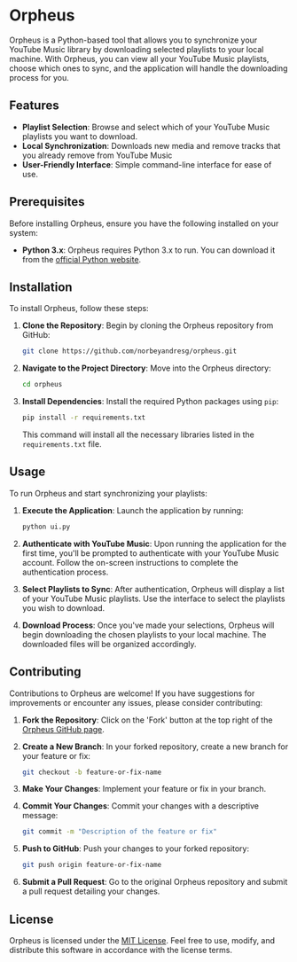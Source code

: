 # Orpheus

Orpheus is a Python-based tool that allows you to synchronize your YouTube Music library by downloading selected playlists to your local machine. With Orpheus, you can view all your YouTube Music playlists, choose which ones to sync, and the application will handle the downloading process for you.

## Features

- **Playlist Selection**: Browse and select which of your YouTube Music playlists you want to download.
- **Local Synchronization**: Downloads new media and remove tracks that you already remove from YouTube Music
- **User-Friendly Interface**: Simple command-line interface for ease of use.

## Prerequisites

Before installing Orpheus, ensure you have the following installed on your system:

- **Python 3.x**: Orpheus requires Python 3.x to run. You can download it from the [official Python website](https://www.python.org/downloads/).

## Installation

To install Orpheus, follow these steps:

1. **Clone the Repository**: Begin by cloning the Orpheus repository from GitHub:

   ```bash
   git clone https://github.com/norbeyandresg/orpheus.git
   ```

2. **Navigate to the Project Directory**: Move into the Orpheus directory:

   ```bash
   cd orpheus
   ```

3. **Install Dependencies**: Install the required Python packages using `pip`:

   ```bash
   pip install -r requirements.txt
   ```

   This command will install all the necessary libraries listed in the `requirements.txt` file.

## Usage

To run Orpheus and start synchronizing your playlists:

1. **Execute the Application**: Launch the application by running:

   ```bash
   python ui.py
   ```

2. **Authenticate with YouTube Music**: Upon running the application for the first time, you'll be prompted to authenticate with your YouTube Music account. Follow the on-screen instructions to complete the authentication process.

3. **Select Playlists to Sync**: After authentication, Orpheus will display a list of your YouTube Music playlists. Use the interface to select the playlists you wish to download.

4. **Download Process**: Once you've made your selections, Orpheus will begin downloading the chosen playlists to your local machine. The downloaded files will be organized accordingly.

## Contributing

Contributions to Orpheus are welcome! If you have suggestions for improvements or encounter any issues, please consider contributing:

1. **Fork the Repository**: Click on the 'Fork' button at the top right of the [Orpheus GitHub page](https://github.com/norbeyandresg/orpheus).

2. **Create a New Branch**: In your forked repository, create a new branch for your feature or fix:

   ```bash
   git checkout -b feature-or-fix-name
   ```

3. **Make Your Changes**: Implement your feature or fix in your branch.

4. **Commit Your Changes**: Commit your changes with a descriptive message:

   ```bash
   git commit -m "Description of the feature or fix"
   ```

5. **Push to GitHub**: Push your changes to your forked repository:

   ```bash
   git push origin feature-or-fix-name
   ```

6. **Submit a Pull Request**: Go to the original Orpheus repository and submit a pull request detailing your changes.

## License

Orpheus is licensed under the [MIT License](LICENSE). Feel free to use, modify, and distribute this software in accordance with the license terms.


